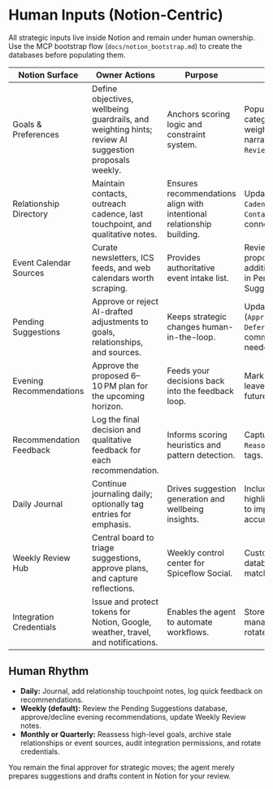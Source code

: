 # Human Inputs (Notion-Centric)

All strategic inputs live inside Notion and remain under human ownership. Use the MCP bootstrap flow (`docs/notion_bootstrap.md`) to create the databases before populating them.

| Notion Surface | Owner Actions | Purpose | Notes |
| --- | --- | --- | --- |
| Goals & Preferences | Define objectives, wellbeing guardrails, and weighting hints; review AI suggestion proposals weekly. | Anchors scoring logic and constraint system. | Populate fields for category, priority, weights, constraints, narratives, and `Last Reviewed`. |
| Relationship Directory | Maintain contacts, outreach cadence, last touchpoint, and qualitative notes. | Ensures recommendations align with intentional relationship building. | Update `Desired Cadence` and log `Last Contact` when you connect. |
| Event Calendar Sources | Curate newsletters, ICS feeds, and web calendars worth scraping. | Provides authoritative event intake list. | Review agent-proposed additions/removals in Pending Suggestions. |
| Pending Suggestions | Approve or reject AI-drafted adjustments to goals, relationships, and sources. | Keeps strategic changes human-in-the-loop. | Update `Status` (`Approved`, `Rejected`, `Deferred`) and leave comments as needed. |
| Evening Recommendations | Approve the proposed 6–10 PM plan for the upcoming horizon. | Feeds your decisions back into the feedback loop. | Mark `Status` and leave rationale for future learning. |
| Recommendation Feedback | Log the final decision and qualitative feedback for each recommendation. | Informs scoring heuristics and pattern detection. | Capture `Decision`, `Reason`, and optional tags. |
| Daily Journal | Continue journaling daily; optionally tag entries for emphasis. | Drives suggestion generation and wellbeing insights. | Include highlights/challenges to improve NLP accuracy. |
| Weekly Review Hub | Central board to triage suggestions, approve plans, and capture reflections. | Weekly control center for Spiceflow Social. | Customize linked database views to match your cadence. |
| Integration Credentials | Issue and protect tokens for Notion, Google, weather, travel, and notifications. | Enables the agent to automate workflows. | Store in secrets manager or `.env`; rotate periodically. |

## Human Rhythm
- **Daily:** Journal, add relationship touchpoint notes, log quick feedback on recommendations.
- **Weekly (default):** Review the Pending Suggestions database, approve/decline evening recommendations, update Weekly Review notes.
- **Monthly or Quarterly:** Reassess high-level goals, archive stale relationships or event sources, audit integration permissions, and rotate credentials.

You remain the final approver for strategic moves; the agent merely prepares suggestions and drafts content in Notion for your review.
